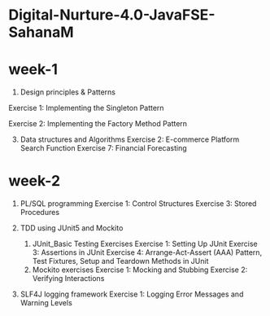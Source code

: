 # Digital-Nurture-4.0-JavaFSE-SahanaM
# week-1

1. Design principles & Patterns
   
  Exercise 1: Implementing the Singleton Pattern
  
  Exercise 2: Implementing the Factory Method Pattern
  

3. Data structures and Algorithms
   Exercise 2: E-commerce Platform Search Function
   Exercise 7: Financial Forecasting

# week-2

1. PL/SQL programming
   Exercise 1: Control Structures
   Exercise 3: Stored Procedures

2. TDD using JUnit5 and Mockito
   1. JUnit_Basic Testing Exercises
      Exercise 1: Setting Up JUnit
      Exercise 3: Assertions in JUnit
      Exercise 4: Arrange-Act-Assert (AAA) Pattern, Test Fixtures, Setup and Teardown Methods in JUnit
   2. Mockito exercises
      Exercise 1: Mocking and Stubbing
      Exercise 2: Verifying Interactions

3. SLF4J logging framework
   Exercise 1: Logging Error Messages and Warning Levels



